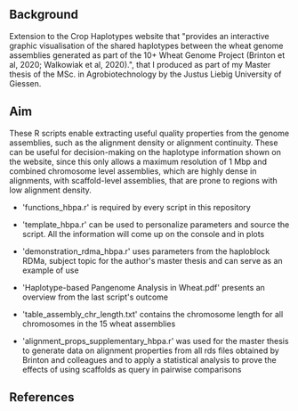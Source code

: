 ## Background

Extension to the Crop Haplotypes website that "provides an interactive graphic visualisation of the shared haplotypes between the wheat genome assemblies generated as part of the 10+ Wheat Genome Project (Brinton et al, 2020; Walkowiak et al, 2020).", that I produced as part of my Master thesis of the MSc. in Agrobiotechnology by the Justus Liebig University of Giessen.

## Aim

These R scripts enable extracting useful quality properties from the genome assemblies, such as the alignment density or alignment continuity. These can be useful for decision-making on the haplotype information shown on the website, since this only allows a maximum resolution of 1 Mbp and combined chromosome level assemblies, which are highly dense in alignments, with scaffold-level assemblies, that are prone to regions with low alignment density.

- 'functions_hbpa.r' is required by every script in this repository

- 'template_hbpa.r' can be used to personalize parameters and source the script. All the information will come up on the console and in plots

- 'demonstration_rdma_hbpa.r' uses parameters from the haploblock RDMa, subject topic for the author's master thesis and can serve as an example of use

- 'Haplotype-based Pangenome Analysis in Wheat.pdf' presents an overview from the last script's outcome

- 'table_assembly_chr_length.txt' contains the chromosome length for all chromosomes in the 15 wheat assemblies

- 'alignment_props_supplementary_hbpa.r' was used for the master thesis to generate data on alignment properties from all rds files obtained by Brinton and colleagues and to apply a statistical analysis to prove the effects of using scaffolds as query in pairwise comparisons

## References
